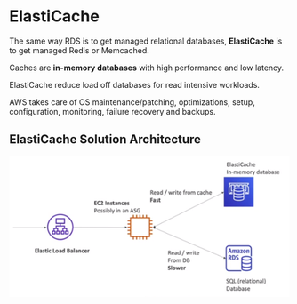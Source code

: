 # ElastiCache

The same way RDS is to get managed relational databases, **ElastiCache** is to get managed Redis or Memcached.

Caches are **in-memory databases** with high performance and low latency.

ElastiCache reduce load off databases for read intensive workloads.

AWS takes care of OS maintenance/patching, optimizations, setup, configuration, monitoring, failure recovery and backups.

## ElastiCache Solution Architecture

![ElastiCache Solution Architecture](../../images/database/elasticache_architecture.png)


